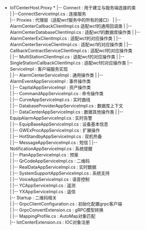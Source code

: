 ﻿* IoTCenterHost.Proxy *
|-- Connect : 用于建立与服务端连接的类  
|   |--ConnectServiceImpl.cs : 连接服务   
|-- Proxies : 代理层（适配wcf服务中的所有的接口）
|   |-- AlarmCenterCallbackClientImpl.cs 适配wcf的通用回调类
|   |-- AlarmCenterDatabaseClientImpl.cs : 适配wcf的数据库操作类
|   |-- AlarmCenterExClientImpl.cs : 适配wcf的对应操作类 
|   |-- AlarmCenterServiceClientImpl.cs :   适配wcf的对应操作类 
|   |-- CallbackContractServiceClientImpl.cs : 适配wcf的对应操作类  
|   |-- MultiStationClientImpl.cs : 适配wcf的对应操作类 
|   |-- SingleStationCallbackClientImpl.cs : 适配wcf的对应操作类 
|-- ServiceImpl : 客户端服务实现     
|   |-- AlarmCenterServiceImpl : 通用操作类
|   |-- AlarmEventAppServiceImpl : 事件操作类  
|   |-- CapitalAppServiceImpl : 资产操作类  
|   |-- CommandAppServiceImpl.cs : 命令操作类  
|   |-- CurveAppServiceImpl.cs : 实时曲线  
|   |-- DatabaseProviderAppServiceImpl.cs : 数据库上下文  
|   |-- DataCenterAppServiceImpl.cs : 数据其他操作类
|   |-- EquipAlarmAppServiceImpl.cs : 实时告警  
|   |-- EquipBaseAppServiceImpl.cs : 设备基本信息  
|   |-- GWExProcAppServiceImpl.cs : 扩展操作   
|   |-- HotStandbyAppServiceImpl.cs : 双机热备   
|   |-- MessageAppServiceImpl.cs : 短信 
|   |-- NotificationAppServiceImpl.cs : 系统提醒   
|   |-- PlanAppServiceImpl.cs : 预案   
|   |-- QrCodeAppServiceImpl.cs : 二维码   
|   |-- RealDataAppServiceImpl.cs : 实时数据   
|   |-- SystemSupportAppServiceImpl.cs : 系统支持   
|   |-- VoiceAppServiceImpl.cs : 语音控制   
|   |-- YCAppServiceImpl.cs : 遥测    
|   |-- YXAppServiceImpl.cs : 遥信   
|-- Startup : 二维码相关  
|   |-- GrpcClientConfiguration.cs : 初始化配置grpc客户端   
|   |-- GrpcConvertExtension.cs : gRPC模型转换   
|   |-- MappingProfile.cs : AutoMap对象匹配       
|-- IotCenterExtension.cs : IOC对象注册

